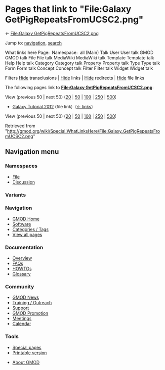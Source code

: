 <div id="mw-page-base" class="noprint">

</div>

<div id="mw-head-base" class="noprint">

</div>

<div id="content" class="mw-body" role="main">

<span id="top"></span>

<div id="mw-js-message" style="display:none;">

</div>



# <span dir="auto">Pages that link to "File:Galaxy GetPigRepeatsFromUCSC2.png"</span>

<div id="bodyContent">

<div id="contentSub">

← [File:Galaxy
GetPigRepeatsFromUCSC2.png](/wiki/File:Galaxy_GetPigRepeatsFromUCSC2.png "File:Galaxy GetPigRepeatsFromUCSC2.png")

</div>

<div id="jump-to-nav" class="mw-jump">

Jump to: [navigation](#mw-navigation), [search](#p-search)

</div>

<div id="mw-content-text">

What links here Page:  Namespace:  all (Main) Talk User User talk GMOD
GMOD talk File File talk MediaWiki MediaWiki talk Template Template talk
Help Help talk Category Category talk Property Property talk Type Type
talk Form Form talk Concept Concept talk Filter Filter talk Widget
Widget talk

Filters
[Hide](/mediawiki/index.php?title=Special:WhatLinksHere/File:Galaxy_GetPigRepeatsFromUCSC2.png&hidetrans=1 "Special:WhatLinksHere/File:Galaxy GetPigRepeatsFromUCSC2.png")
transclusions \|
[Hide](/mediawiki/index.php?title=Special:WhatLinksHere/File:Galaxy_GetPigRepeatsFromUCSC2.png&hidelinks=1 "Special:WhatLinksHere/File:Galaxy GetPigRepeatsFromUCSC2.png")
links \|
[Hide](/mediawiki/index.php?title=Special:WhatLinksHere/File:Galaxy_GetPigRepeatsFromUCSC2.png&hideredirs=1 "Special:WhatLinksHere/File:Galaxy GetPigRepeatsFromUCSC2.png")
redirects \|
[Hide](/mediawiki/index.php?title=Special:WhatLinksHere/File:Galaxy_GetPigRepeatsFromUCSC2.png&hideimages=1 "Special:WhatLinksHere/File:Galaxy GetPigRepeatsFromUCSC2.png")
file links

The following pages link to **[File:Galaxy
GetPigRepeatsFromUCSC2.png](/wiki/File:Galaxy_GetPigRepeatsFromUCSC2.png "File:Galaxy GetPigRepeatsFromUCSC2.png")**:

View (previous 50 \| next 50)
([20](/mediawiki/index.php?title=Special:WhatLinksHere/File:Galaxy_GetPigRepeatsFromUCSC2.png&limit=20 "Special:WhatLinksHere/File:Galaxy GetPigRepeatsFromUCSC2.png")
\|
[50](/mediawiki/index.php?title=Special:WhatLinksHere/File:Galaxy_GetPigRepeatsFromUCSC2.png&limit=50 "Special:WhatLinksHere/File:Galaxy GetPigRepeatsFromUCSC2.png")
\|
[100](/mediawiki/index.php?title=Special:WhatLinksHere/File:Galaxy_GetPigRepeatsFromUCSC2.png&limit=100 "Special:WhatLinksHere/File:Galaxy GetPigRepeatsFromUCSC2.png")
\|
[250](/mediawiki/index.php?title=Special:WhatLinksHere/File:Galaxy_GetPigRepeatsFromUCSC2.png&limit=250 "Special:WhatLinksHere/File:Galaxy GetPigRepeatsFromUCSC2.png")
\|
[500](/mediawiki/index.php?title=Special:WhatLinksHere/File:Galaxy_GetPigRepeatsFromUCSC2.png&limit=500 "Special:WhatLinksHere/File:Galaxy GetPigRepeatsFromUCSC2.png"))

- [Galaxy Tutorial
  2012](/wiki/Galaxy_Tutorial_2012 "Galaxy Tutorial 2012") (file link) ‎
  <span class="mw-whatlinkshere-tools">([←
  links](/mediawiki/index.php?title=Special:WhatLinksHere&target=Galaxy+Tutorial+2012 "Special:WhatLinksHere"))</span>

View (previous 50 \| next 50)
([20](/mediawiki/index.php?title=Special:WhatLinksHere/File:Galaxy_GetPigRepeatsFromUCSC2.png&limit=20 "Special:WhatLinksHere/File:Galaxy GetPigRepeatsFromUCSC2.png")
\|
[50](/mediawiki/index.php?title=Special:WhatLinksHere/File:Galaxy_GetPigRepeatsFromUCSC2.png&limit=50 "Special:WhatLinksHere/File:Galaxy GetPigRepeatsFromUCSC2.png")
\|
[100](/mediawiki/index.php?title=Special:WhatLinksHere/File:Galaxy_GetPigRepeatsFromUCSC2.png&limit=100 "Special:WhatLinksHere/File:Galaxy GetPigRepeatsFromUCSC2.png")
\|
[250](/mediawiki/index.php?title=Special:WhatLinksHere/File:Galaxy_GetPigRepeatsFromUCSC2.png&limit=250 "Special:WhatLinksHere/File:Galaxy GetPigRepeatsFromUCSC2.png")
\|
[500](/mediawiki/index.php?title=Special:WhatLinksHere/File:Galaxy_GetPigRepeatsFromUCSC2.png&limit=500 "Special:WhatLinksHere/File:Galaxy GetPigRepeatsFromUCSC2.png"))

</div>

<div class="printfooter">

Retrieved from
"<http://gmod.org/wiki/Special:WhatLinksHere/File:Galaxy_GetPigRepeatsFromUCSC2.png>"

</div>

<div id="catlinks" class="catlinks catlinks-allhidden">

</div>

<div class="visualClear">

</div>

</div>

</div>

<div id="mw-navigation">

## Navigation menu

<div id="mw-head">



<div id="left-navigation">

<div id="p-namespaces" class="vectorTabs" role="navigation"
aria-labelledby="p-namespaces-label">

### Namespaces

- <span id="ca-nstab-image"><a href="/wiki/File:Galaxy_GetPigRepeatsFromUCSC2.png" accesskey="c"
  title="View the file page [c]">File</a></span>
- <span id="ca-talk"><a
  href="/mediawiki/index.php?title=File_talk:Galaxy_GetPigRepeatsFromUCSC2.png&amp;action=edit&amp;redlink=1"
  accesskey="t"
  title="Discussion about the content page [t]">Discussion</a></span>

</div>

<div id="p-variants" class="vectorMenu emptyPortlet" role="navigation"
aria-labelledby="p-variants-label">

### 

### Variants[](#)

<div class="menu">

</div>

</div>

</div>





</div>

</div>

</div>

<div id="mw-panel">

<div id="p-logo" role="banner">

<a href="/wiki/Main_Page"
style="background-image: url(http://gmod.org/images/GMOD-cogs.png);"
title="Visit the main page"></a>

</div>

<div id="p-Navigation" class="portal" role="navigation"
aria-labelledby="p-Navigation-label">

### Navigation

<div class="body">

- <span id="n-GMOD-Home">[GMOD Home](/wiki/Main_Page)</span>
- <span id="n-Software">[Software](/wiki/GMOD_Components)</span>
- <span id="n-Categories-.2F-Tags">[Categories /
  Tags](/wiki/Categories)</span>
- <span id="n-View-all-pages">[View all
  pages](/wiki/Special:AllPages)</span>

</div>

</div>

<div id="p-Documentation" class="portal" role="navigation"
aria-labelledby="p-Documentation-label">

### Documentation

<div class="body">

- <span id="n-Overview">[Overview](/wiki/Overview)</span>
- <span id="n-FAQs">[FAQs](/wiki/Category:FAQ)</span>
- <span id="n-HOWTOs">[HOWTOs](/wiki/Category:HOWTO)</span>
- <span id="n-Glossary">[Glossary](/wiki/Glossary)</span>

</div>

</div>

<div id="p-Community" class="portal" role="navigation"
aria-labelledby="p-Community-label">

### Community

<div class="body">

- <span id="n-GMOD-News">[GMOD News](/wiki/GMOD_News)</span>
- <span id="n-Training-.2F-Outreach">[Training /
  Outreach](/wiki/Training_and_Outreach)</span>
- <span id="n-Support">[Support](/wiki/Support)</span>
- <span id="n-GMOD-Promotion">[GMOD
  Promotion](/wiki/GMOD_Promotion)</span>
- <span id="n-Meetings">[Meetings](/wiki/Meetings)</span>
- <span id="n-Calendar">[Calendar](/wiki/Calendar)</span>

</div>

</div>

<div id="p-tb" class="portal" role="navigation"
aria-labelledby="p-tb-label">

### Tools

<div class="body">

- <span id="t-specialpages"><a href="/wiki/Special:SpecialPages" accesskey="q"
  title="A list of all special pages [q]">Special pages</a></span>
- <span id="t-print"><a
  href="/mediawiki/index.php?title=Special:WhatLinksHere/File:Galaxy_GetPigRepeatsFromUCSC2.png&amp;printable=yes"
  rel="alternate" accesskey="p"
  title="Printable version of this page [p]">Printable version</a></span>

</div>

</div>

</div>

</div>

<div id="footer" role="contentinfo">

- <span id="footer-places-about">[About
  GMOD](/wiki/GMOD:About "GMOD:About")</span>

<!-- -->






</div>
